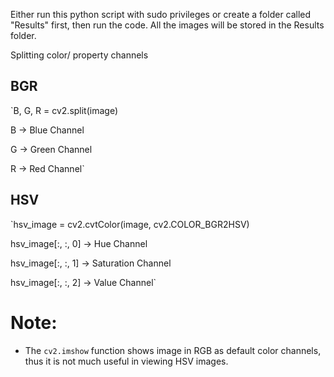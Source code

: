 Either run this python script with sudo privileges or create a folder called "Results" first, then run the code. All the images will be stored in the Results folder.

Splitting color/ property channels

## BGR
`B, G, R = cv2.split(image)

B -> Blue Channel

G -> Green Channel

R -> Red Channel`

## HSV
`hsv_image = cv2.cvtColor(image, cv2.COLOR_BGR2HSV)

hsv_image[:, :, 0] -> Hue Channel

hsv_image[:, :, 1] -> Saturation Channel

hsv_image[:, :, 2] -> Value Channel`

Note: 
=====
- The `cv2.imshow` function shows image in RGB as default color channels, thus it is not much useful in viewing HSV images.
